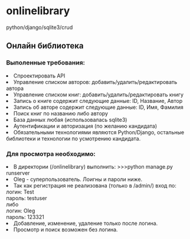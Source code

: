 # onlinelibrary
python/django/sqlite3/crud

<h2>Онлайн библиотека</h2>

<h3>Выполенные требования:</h3>
<li>Спроектировать API</li>
<li>Управление списком авторов: добавить/удалить/редактировать автора</li>
<li>Управление списком книг: добавить/удалить/редактировать книгу</li>
<li>Запись о книге содержит следующие данные: ID, Название, Автор</li>
<li>Запись об авторе содержит следующие данные: ID, Имя, Фамилия</li>
<li>Поиск книг по названию либо автору</li>
<li>База данных любая (использовалась sqlite3)</li>
<li>Аутентификации и авторизация (по желанию кандидата)</li>
<li>Обязательными технологиями являются Python/Django, остальные библиотеки и технологии по усмотрению кандидата.</li>

<h3>Для просмотра необходимо:</h3>
<li> В директории (/onlinelibrary) выполнить: >>>python manage.py runserver
<li> Oleg - суперпользователь. Лоигны и пароли ниже. </li> 
<li> Так как регистрация не реализована (только в /admin/) вход по:</li>
     логин: Test </br>
     пароль: testuser </br>
     либо </br>
     логин: Oleg </br>
     пароль: 123321 </br>
<li> Добавление, изменение, удаление только после логина.</li>
<li> Просмотр и поиск возможен без логина. </li>
